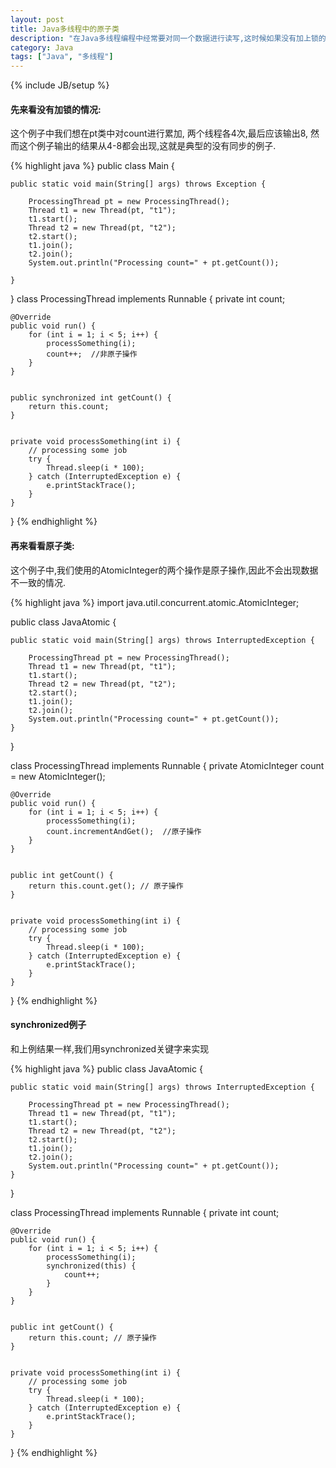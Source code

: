 ```yaml
---
layout: post
title: Java多线程中的原子类
description: "在Java多线程编程中经常要对同一个数据进行读写,这时候如果没有加上锁的话很容造成数据的不一致,原子类在这种情况下可以避免这种数据不一致性(通过synchronized来加锁也可以实现) "
category: Java
tags: ["Java", "多线程"]
---
```


{% include JB/setup %}

#### 先来看没有加锁的情况:

这个例子中我们想在pt类中对count进行累加, 两个线程各4次,最后应该输出8, 然而这个例子输出的结果从4-8都会出现,这就是典型的没有同步的例子.

{% highlight java %}
public class Main  {

    public static void main(String[] args) throws Exception {

        ProcessingThread pt = new ProcessingThread();
        Thread t1 = new Thread(pt, "t1");
        t1.start();
        Thread t2 = new Thread(pt, "t2");
        t2.start();
        t1.join();
        t2.join();
        System.out.println("Processing count=" + pt.getCount());

    }
}
class ProcessingThread implements Runnable {
    private int count;


    @Override
    public void run() {
        for (int i = 1; i < 5; i++) {
            processSomething(i);
            count++;  //非原子操作
        }
    }


    public synchronized int getCount() {
        return this.count;
    }


    private void processSomething(int i) {
        // processing some job
        try {
            Thread.sleep(i * 100);
        } catch (InterruptedException e) {
            e.printStackTrace();
        }
    }

}
{% endhighlight %}

#### 再来看看原子类:

这个例子中,我们使用的AtomicInteger的两个操作是原子操作,因此不会出现数据不一致的情况.

{% highlight java %}
import java.util.concurrent.atomic.AtomicInteger;
 
 
public class JavaAtomic {
 
    public static void main(String[] args) throws InterruptedException {
 
        ProcessingThread pt = new ProcessingThread();
        Thread t1 = new Thread(pt, "t1");
        t1.start();
        Thread t2 = new Thread(pt, "t2");
        t2.start();
        t1.join();
        t2.join();
        System.out.println("Processing count=" + pt.getCount());
    }
 
}
 
 
class ProcessingThread implements Runnable {
    private AtomicInteger count = new AtomicInteger();
 
 
    @Override
    public void run() {
        for (int i = 1; i < 5; i++) {
            processSomething(i);
            count.incrementAndGet();  //原子操作
        }
    }
 
 
    public int getCount() {
        return this.count.get(); // 原子操作
    }
 
 
    private void processSomething(int i) {
        // processing some job
        try {
            Thread.sleep(i * 100);
        } catch (InterruptedException e) {
            e.printStackTrace();
        }
    }
 
}
{% endhighlight %}

#### synchronized例子

和上例结果一样,我们用synchronized关键字来实现

{% highlight java %} 
public class JavaAtomic {
 
    public static void main(String[] args) throws InterruptedException {
 
        ProcessingThread pt = new ProcessingThread();
        Thread t1 = new Thread(pt, "t1");
        t1.start();
        Thread t2 = new Thread(pt, "t2");
        t2.start();
        t1.join();
        t2.join();
        System.out.println("Processing count=" + pt.getCount());
    }
 
}
 
 
class ProcessingThread implements Runnable {
    private int count;
 
 
    @Override
    public void run() {
        for (int i = 1; i < 5; i++) {
            processSomething(i);
            synchronized(this) {
                count++;
            }
        }
    }
 
 
    public int getCount() {
        return this.count; // 原子操作
    }
 
 
    private void processSomething(int i) {
        // processing some job
        try {
            Thread.sleep(i * 100);
        } catch (InterruptedException e) {
            e.printStackTrace();
        }
    }
 
}
{% endhighlight %}
